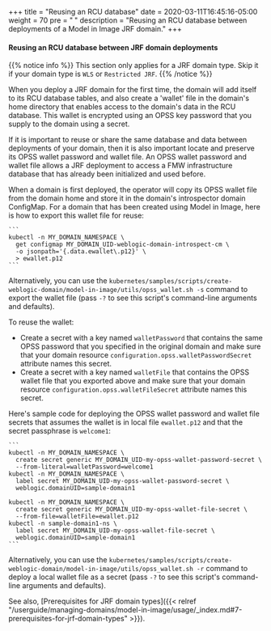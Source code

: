 +++
title = "Reusing an RCU database"
date = 2020-03-11T16:45:16-05:00
weight = 70
pre = "<b> </b>"
description = "Reusing an RCU database between deployments of a Model in Image JRF domain."
+++

#### Reusing an RCU database between JRF domain deployments

{{% notice info %}} This section only applies for a JRF domain type. Skip it if your domain type is `WLS` or `Restricted JRF`.
{{% /notice %}}

When you deploy a JRF domain for the first time, the domain will add itself to its RCU database tables, and also create a 'wallet' file in the domain's home directory that enables access to the domain's data in the RCU database. This wallet is encrypted using an OPSS key password that you supply to the domain using a secret.

If it is important to reuse or share the same database and data between deployments of your domain, then it is also important locate and preserve its OPSS wallet password and wallet file. An OPSS wallet password and wallet file allows a JRF deployment to access a FMW infrastructure database that has already been initialized and used before.

When a domain is first deployed, the operator will copy its OPSS wallet file from the domain home and store it in the domain's introspector domain ConfigMap. For a domain that has been created using Model in Image, here is how to export this wallet file for reuse:

    ```
    kubectl -n MY_DOMAIN_NAMESPACE \
      get configmap MY_DOMAIN_UID-weblogic-domain-introspect-cm \
      -o jsonpath='{.data.ewallet\.p12}' \
      > ewallet.p12
    ```

Alternatively, you can use the `kubernetes/samples/scripts/create-weblogic-domain/model-in-image/utils/opss_wallet.sh -s` command to export the wallet file (pass `-?` to see this script's command-line arguments and defaults).

To reuse the wallet:
  - Create a secret with a key named `walletPassword` that contains the same OPSS password that you specified in the original domain and make sure that your domain resource `configuration.opss.walletPasswordSecret` attribute names this secret.
  - Create a secret with a key named `walletFile` that contains the OPSS wallet file that you exported above and make sure that your domain resource `configuration.opss.walletFileSecret` attribute names this secret.

Here's sample code for deploying the OPSS wallet password and wallet file secrets that assumes the wallet is in local file `ewallet.p12` and that the secret passphrase is `welcome1`:

    ```
    kubectl -n MY_DOMAIN_NAMESPACE \
      create secret generic MY_DOMAIN_UID-my-opss-wallet-password-secret \
      --from-literal=walletPassword=welcome1
    kubectl -n MY_DOMAIN_NAMESPACE \
      label secret MY_DOMAIN_UID-my-opss-wallet-password-secret \
      weblogic.domainUID=sample-domain1

    kubectl -n MY_DOMAIN_NAMESPACE \
      create secret generic MY_DOMAIN_UID-my-opss-wallet-file-secret \
      --from-file=walletFile=ewallet.p12
    kubectl -n sample-domain1-ns \
      label secret MY_DOMAIN_UID-my-opss-wallet-file-secret \
      weblogic.domainUID=sample-domain1
    ```

Alternatively, you can use the `kubernetes/samples/scripts/create-weblogic-domain/model-in-image/utils/opss_wallet.sh -r` command to deploy a local wallet file as a secret (pass `-?` to see this script's command-line arguments and defaults).

See also, [Prerequisites for JRF domain types]({{< relref "/userguide/managing-domains/model-in-image/usage/_index.md#7-prerequisites-for-jrf-domain-types" >}}).
